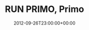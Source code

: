 ---
templateKey: event
guid: 08978895-6eab-11ea-99c5-002590d1d1b0
date: 2012-09-26T23:00:00+00:00
eventTime: '11pm'
title: RUN PRIMO, Primo
artist: RUN PRIMO
city: Taipei
venue: Primo
group: LEO37
url: https://fbcdn-sphotos-g-a.akamaihd.net/hphotos-ak-ash4/387019_10151233322869073_848270833_n.jpg
---